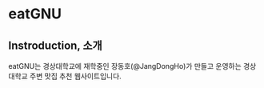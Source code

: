 # eatGNU

## Instroduction, 소개

eatGNU는 경상대학교에 재학중인 장동호(@JangDongHo)가 만들고 운영하는 경상대학교 주변 맛집 추천 웹사이트입니다.
